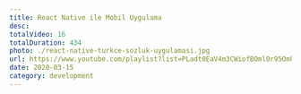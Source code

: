 ```yaml
---
title: React Native ile Mobil Uygulama
desc:
totalVideo: 16
totalDuration: 434
photo: ./react-native-turkce-sozluk-uygulamasi.jpg
url: https://www.youtube.com/playlist?list=PLadt0EaV4m3CWiofBOml0r95OmhiM6I6v
date: 2020-03-15
category: development
---
```

